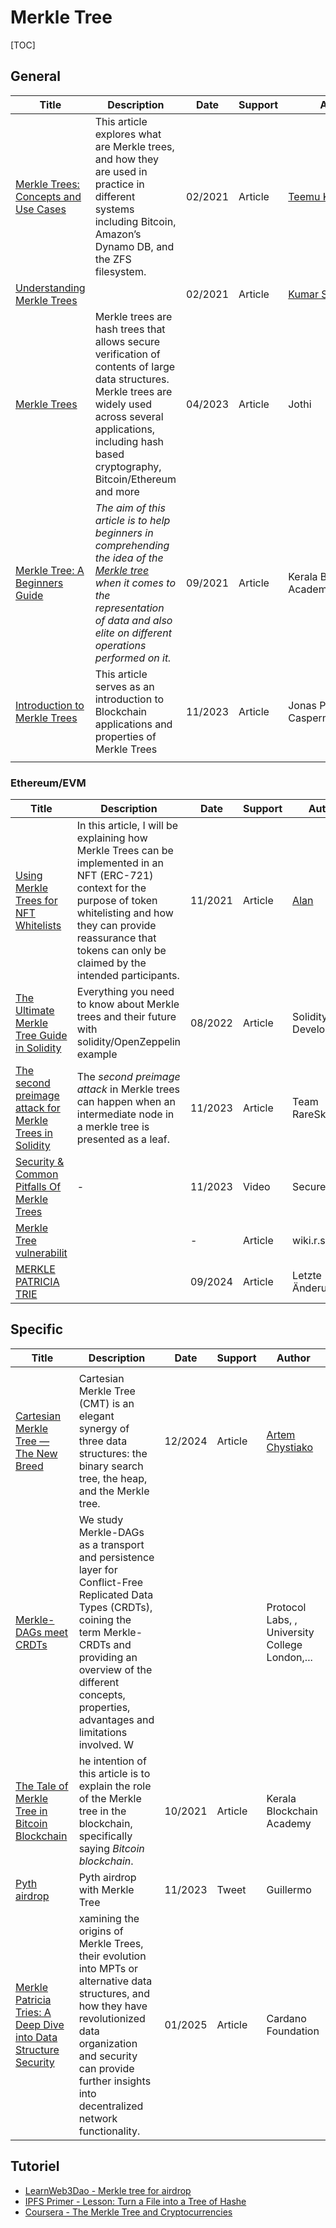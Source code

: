 # Merkle Tree

[TOC]



## General

| Title                                                        | Description                                                  | Date    | Support | Author                                                       |
| ------------------------------------------------------------ | ------------------------------------------------------------ | ------- | ------- | ------------------------------------------------------------ |
| [Merkle Trees: Concepts and Use Cases](https://medium.com/coinmonks/merkle-trees-concepts-and-use-cases-5da873702318) | This article explores what are Merkle trees, and how they are used in practice in different systems including Bitcoin, Amazon’s Dynamo DB, and the ZFS filesystem. | 02/2021 | Article | [Teemu Kanstrén](https://medium.com/@teemukanstren?source=post_page---byline--5da873702318--------------------------------) |
| [Understanding Merkle Trees](https://medium.com/geekculture/understanding-merkle-trees-f48732772199) |                                                              | 02/2021 | Article | [Kumar Swapnil](https://medium.com/@kumarswapnil?source=post_page---byline--f48732772199--------------------------------) |
| [Merkle Trees](https://jothipn.github.io/2023/04/27/merkle-trees.html) | Merkle trees are hash trees that allows secure verification of contents of large data structures. Merkle trees are widely used across several applications, including hash based cryptography, Bitcoin/Ethereum and more | 04/2023 | Article | Jothi                                                        |
| [Merkle Tree: A Beginners Guide](https://medium.com/blockchain-stories/merkle-tree-a-beginners-guide-5c53a7defeb9)<br /> | *The aim of this article is to help beginners in comprehending the idea of the* [*Merkle tree* ](https://www.youtube.com/watch?v=3AcQyTs_Es4&t=1s)*when it comes to the representation of data and also elite on different operations performed on it.* | 09/2021 | Article | Kerala Blockchain Academy                                    |
| [Introduction to Merkle Trees](https://medium.com/casperblockchain/introduction-to-merkle-trees-fbf208aaab75) | This article serves as an introduction to Blockchain applications and properties of Merkle Trees | 11/2023 | Article | Jonas Pauli / CaspermAssociation                             |
|                                                              |                                                              |         |         |                                                              |

### Ethereum/EVM

| Title                                                        | Description                                                  | Date    | Support | Author                                                       |
| ------------------------------------------------------------ | ------------------------------------------------------------ | ------- | ------- | ------------------------------------------------------------ |
| [Using Merkle Trees for NFT Whitelists](https://medium.com/@ItsCuzzo/using-merkle-trees-for-nft-whitelists-523b58ada3f9) | In this article, I will be explaining how Merkle Trees can be implemented in an NFT (ERC-721) context for the purpose of token whitelisting and how they can provide reassurance that tokens can only be claimed by the intended participants. | 11/2021 | Article | [Alan](https://medium.com/@ItsCuzzo?source=post_page---byline--523b58ada3f9--------------------------------) |
| [The Ultimate Merkle Tree Guide in Solidity](https://soliditydeveloper.com/merkle-tree) | Everything you need to know about Merkle trees and their future with solidity/OpenZeppelin example | 08/2022 | Article | Solidity Developer                                           |
| [The second preimage attack for Merkle Trees in Solidity](https://www.rareskills.io/post/merkle-tree-second-preimage-attack) | The *second preimage attack* in Merkle trees can happen when an intermediate node in a merkle tree is presented as a leaf. | 11/2023 | Article | Team RareSkills                                              |
| [Security & Common Pitfalls Of Merkle Trees](https://www.youtube.com/watch?v=OLdmqfsmOPY) | -                                                            | 11/2023 | Video   | Secureum                                                     |
| [Merkle Tree vulnerabilit](https://wiki.r.security/wiki/Merkle_Tree_vulnerability) |                                                              | -       | Article | wiki.r.security                                              |
| [MERKLE PATRICIA TRIE](https://ethereum.org/de/developers/docs/data-structures-and-encoding/patricia-merkle-trie/) |                                                              | 09/2024 | Article | Letzte Änderung                                              |

## Specific

| Title                                                        | Description                                                  | Date    | Support | Author                                                       |
| ------------------------------------------------------------ | ------------------------------------------------------------ | ------- | ------- | ------------------------------------------------------------ |
|                                                              |                                                              |         |         |                                                              |
| [Cartesian Merkle Tree — The New Breed](https://medium.com/@Arvolear/cartesian-merkle-tree-the-new-breed-a30b005ecf27) | Cartesian Merkle Tree (CMT) is an elegant synergy of three data structures: the binary search tree, the heap, and the Merkle tree. | 12/2024 | Article | [Artem Chystiako](https://medium.com/@Arvolear?source=post_page---byline--a30b005ecf27--------------------------------) |
| [Merkle-DAGs meet CRDTs](https://hector.link/presentations/merkle-crdts/merkle-crdts.pdf) | We study Merkle-DAGs as a transport and persistence layer for Conflict-Free Replicated Data Types (CRDTs), coining the term Merkle-CRDTs and providing an overview of the different concepts, properties, advantages and limitations involved. W |         |         | Protocol Labs, , University College London,...               |
| [The Tale of Merkle Tree in Bitcoin Blockchain](https://medium.com/blockchain-stories/the-tale-of-merkle-tree-in-bitcoin-blockchain-2c5fa5a298f7) | he intention of this article is to explain the role of the Merkle tree in the blockchain, specifically saying *Bitcoin blockchain*. | 10/2021 | Article | Kerala Blockchain Academy                                    |
| [Pyth airdrop](https://x.com/guibescos_/status/1729520445789991214?t=9SISsmHhlLrhOOXXUnNpwQ&s=19) | Pyth airdrop with Merkle Tree                                | 11/2023 | Tweet   | Guillermo                                                    |
| [Merkle Patricia Tries: A Deep Dive into Data Structure Security](https://www.cardanofoundation.org/blog/merkle-patricia-tries-deep-dive) | xamining the origins of Merkle Trees, their evolution into MPTs or alternative data structures, and how they have revolutionized data organization and security can provide further insights into decentralized network functionality. | 01/2025 | Article | Cardano Foundation                                           |



## Tutoriel

- [LearnWeb3Dao - Merkle tree for airdrop](https://learnweb3.io/lessons/how-to-create-merkle-trees-for-airdrops/)
- [IPFS Primer - Lesson: Turn a File into a Tree of Hashe](https://dweb-primer.ipfs.io/ipfs-dag/files-as-dags)
- [Coursera - The Merkle Tree and Cryptocurrencies](https://www.coursera.org/learn/merkle-cryptocurrencies)

